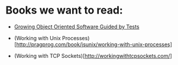 # Books we want to read:

* [Growing Object Oriented Software Guided by
Tests](http://www.amazon.com/Growing-Object-Oriented-Software-Guided-Tests/dp/0321503627/ref=sr_1_1?ie=UTF8&qid=1351957164&sr=8-1&keywords=object+oriented+software+guided+by+tests)

* (Working with Unix
Processes)[http://pragprog.com/book/jsunix/working-with-unix-processes]

* (Working with TCP Sockets)[http://workingwithtcpsockets.com/]
